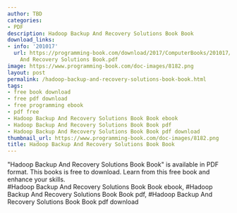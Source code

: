 ```yaml
---
author: TBD
categories:
- PDF
description: Hadoop Backup And Recovery Solutions Book Book
download_links:
- info: '201017'
  url: https://programming-book.com/download/2017/ComputerBooks/201017/Hadoop Backup
    And Recovery Solutions Book.pdf
image: https://www.programming-book.com/doc-images/8182.png
layout: post
permalink: /hadoop-backup-and-recovery-solutions-book-book.html
tags:
- free book download
- free pdf download
- free programming ebook
- pdf free
- Hadoop Backup And Recovery Solutions Book Book ebook
- Hadoop Backup And Recovery Solutions Book Book pdf
- Hadoop Backup And Recovery Solutions Book Book pdf download
thumbnail_url: https://www.programming-book.com/doc-images/8182.png
title: Hadoop Backup And Recovery Solutions Book Book
---
```


 
<div class="item-desc text-justify">
  "Hadoop Backup And Recovery Solutions Book Book" is available in PDF format. This books is free to download. Learn from this free book and enhance your skills.
  <br>
  #Hadoop Backup And Recovery Solutions Book Book ebook, #Hadoop Backup And Recovery Solutions Book Book pdf, #Hadoop Backup And Recovery Solutions Book Book pdf download
</div>